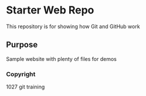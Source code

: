 # Starter Web Repo

This repository is for showing how Git and GitHub work

## Purpose

Sample website with plenty of files for demos

### Copyright
1027 git training